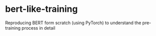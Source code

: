 # bert-like-training
Reproducing BERT form scratch (using PyTorch) to understand the pre-training process in detail
